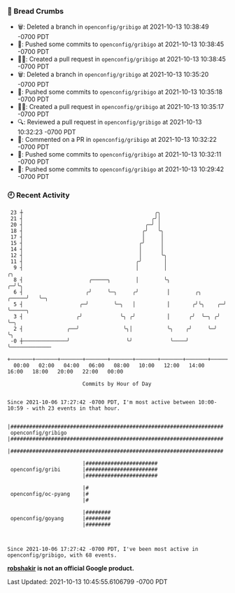 ### 🍞 Bread Crumbs

 * 🗑: Deleted a branch in `openconfig/gribigo` at 2021-10-13 10:38:49 -0700 PDT
 * 🚢: Pushed some commits to `openconfig/gribigo` at 2021-10-13 10:38:45 -0700 PDT
 * ✍🏼: Created a pull request in `openconfig/gribigo` at 2021-10-13 10:38:45 -0700 PDT
 * 🗑: Deleted a branch in `openconfig/gribigo` at 2021-10-13 10:35:20 -0700 PDT
 * 🚢: Pushed some commits to `openconfig/gribigo` at 2021-10-13 10:35:18 -0700 PDT
 * ✍🏼: Created a pull request in `openconfig/gribigo` at 2021-10-13 10:35:17 -0700 PDT
 * 🔍: Reviewed a pull request in  `openconfig/gribigo` at 2021-10-13 10:32:23 -0700 PDT
 * 💬: Commented on a PR in  `openconfig/gribigo` at 2021-10-13 10:32:22 -0700 PDT
 * 🚢: Pushed some commits to `openconfig/gribigo` at 2021-10-13 10:32:11 -0700 PDT
 * 🚢: Pushed some commits to `openconfig/gribigo` at 2021-10-13 10:29:42 -0700 PDT

### 🕘 Recent Activity
```
 23 ┼                                          ╭╮
 21 ┤                                         ╭╯│
 20 ┤                                       ╭─╯ │
 18 ┤                                      ╭╯   ╰╮
 17 ┤                                      │     │
 15 ┤                                     ╭╯     │
 14 ┤                                     │      │
 12 ┤                                     │      ╰╮
 11 ┤                                    ╭╯       │
  9 ┤                                    │        │                          ╭╮
  8 ┤                     ╭─────╮        │        ╰╮                       ╭─╯╰╮
  6 ┤                    ╭╯     ╰─╮     ╭╯         │        ╭╮       ╭─────╯   ╰─╮
  5 ┤                  ╭─╯        ╰─╮   │          │       ╭╯╰╮    ╭─╯           ╰─────╮
  3 ┤                 ╭╯            ╰╮ ╭╯          │      ╭╯  ╰─╮ ╭╯                   ╰─╮
  2 ┤              ╭──╯              ╰╮│           ╰╮    ╭╯     ╰─╯                      ╰╮
 -0 ┼──────────────╯                  ╰╯            ╰────╯                                ╰─────────────
    +───────+───────+───────+───────+───────+───────+───────+───────+───────+───────+───────+───────+────
  00:00   02:00   04:00   06:00   08:00   10:00   12:00   14:00   16:00   18:00   20:00   22:00   00:00   

						Commits by Hour of Day


Since 2021-10-06 17:27:42 -0700 PDT, I'm most active between 10:00-10:59 - with 23 events in that hour.

```



```
                        |####################################################################
 openconfig/gribigo     |####################################################################
                        |####################################################################

                        |#######################
 openconfig/gribi       |#######################
                        |#######################

                        |#
 openconfig/oc-pyang    |#
                        |#

                        |########
 openconfig/goyang      |########
                        |########



Since 2021-10-06 17:27:42 -0700 PDT, I've been most active in openconfig/gribigo, with 68 events.

```
**[robshakir](mailto:robjs@google.com) is not an official Google product.**  


Last Updated: 2021-10-13 10:45:55.6106799 -0700 PDT
